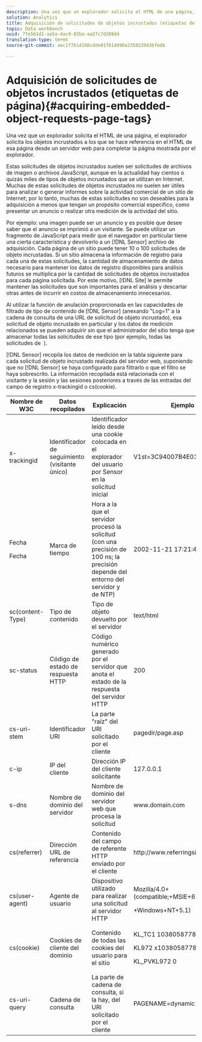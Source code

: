 ```yaml
---
description: Una vez que un explorador solicita el HTML de una página, el explorador solicita los objetos incrustados a los que se hace referencia en el HTML de esa página desde un servidor web para completar la página mostrada por el explorador.
solution: Analytics
title: Adquisición de solicitudes de objetos incrustados (etiquetas de página)
topic: Data workbench
uuid: 7fe561d1-aa5a-4ac9-82ba-aa27c7d208dd
translation-type: tm+mt
source-git-commit: aec1f7b14198cdde91f61d490a235022943bfedb

---
```



# Adquisición de solicitudes de objetos incrustados (etiquetas de página){#acquiring-embedded-object-requests-page-tags}

Una vez que un explorador solicita el HTML de una página, el explorador solicita los objetos incrustados a los que se hace referencia en el HTML de esa página desde un servidor web para completar la página mostrada por el explorador.

Estas solicitudes de objetos incrustados suelen ser solicitudes de archivos de imagen o archivos JavaScript, aunque en la actualidad hay cientos o quizás miles de tipos de objetos incrustados que se utilizan en Internet. Muchas de estas solicitudes de objetos incrustados no suelen ser útiles para analizar o generar informes sobre la actividad comercial de un sitio de Internet; por lo tanto, muchas de estas solicitudes no son deseables para la adquisición a menos que tengan un propósito comercial específico, como presentar un anuncio o realizar otra medición de la actividad del sitio.

Por ejemplo: una imagen puede ser un anuncio y es posible que desee saber que el anuncio se imprimió a un visitante. Se puede utilizar un fragmento de JavaScript para medir que el navegador en particular tiene una cierta característica y devolverlo a un [!DNL Sensor] archivo de adquisición. Cada página de un sitio puede tener 10 o 100 solicitudes de objeto incrustadas. Si un sitio almacena la información de registro para cada una de estas solicitudes, la cantidad de almacenamiento de datos necesario para mantener los datos de registro disponibles para análisis futuros se multiplica por la cantidad de solicitudes de objetos incrustados para cada página solicitada. Por este motivo, [!DNL Site] le permite mantener las solicitudes que son importantes para el análisis y descartar otras antes de incurrir en costos de almacenamiento innecesarios.

Al utilizar la función de anulación proporcionada en las capacidades de filtrado de tipo de contenido de [!DNL Sensor] (anexando &quot;Log=1&quot; a la cadena de consulta de una URL de solicitud de objeto incrustado), esa solicitud de objeto incrustado en particular y los datos de medición relacionados se pueden adquirir sin que el administrador del sitio tenga que almacenar todas las solicitudes de ese tipo (por ejemplo, todas las solicitudes de <image> ).

[!DNL Sensor] recopila los datos de medición en la tabla siguiente para cada solicitud de objeto incrustado realizada del servidor web, suponiendo que no [!DNL Sensor] se haya configurado para filtrarlo o que el filtro se haya sobrescrito. La información recopilada está relacionada con el visitante y la sesión y las sesiones posteriores a través de las entradas del campo de registro x-trackingid o cs(cookie).

<table id="table_11BE08A798E743EC8E76F738F0CE5884"> 
 <thead> 
  <tr> 
   <th colname="col1" class="entry"> Nombre de W3C </th> 
   <th colname="col2" class="entry"> Datos recopilados </th> 
   <th colname="col3" class="entry"> Explicación </th> 
   <th colname="col4" class="entry"> Ejemplo </th> 
  </tr> 
 </thead>
 <tbody> 
  <tr> 
   <td colname="col1"> x-trackingid </td> 
   <td colname="col2"> Identificador de seguimiento (visitante único) </td> 
   <td colname="col3"> Identificador leído desde una cookie colocada en el explorador del usuario por <span class="wintitle"> Sensor </span> en la solicitud inicial </td> 
   <td colname="col4"> V1st=3C94007B4E01F9C2 </td> 
  </tr> 
  <tr> 
   <td colname="col1"> <p>Fecha </p> <p>Fecha </p> </td> 
   <td colname="col2"> Marca de tiempo </td> 
   <td colname="col3"> Hora a la que el servidor procesó la solicitud (con una precisión de 100 ns; la precisión depende del entorno del servidor y de NTP) </td> 
   <td colname="col4"> 2002-11-21 17:21:45.123 </td> 
  </tr> 
  <tr> 
   <td colname="col1"> sc(content-Type) </td> 
   <td colname="col2"> Tipo de contenido </td> 
   <td colname="col3"> Tipo de objeto devuelto por el servidor </td> 
   <td colname="col4"> text/html </td> 
  </tr> 
  <tr> 
   <td colname="col1"> sc-status </td> 
   <td colname="col2"> Código de estado de respuesta HTTP </td> 
   <td colname="col3"> Código numérico generado por el servidor que anota el estado de la respuesta del servidor HTTP </td> 
   <td colname="col4"> 200 </td> 
  </tr> 
  <tr> 
   <td colname="col1"> cs-uri-stem </td> 
   <td colname="col2"> Identificador URI </td> 
   <td colname="col3"> La parte "raíz" del URI solicitado por el cliente </td> 
   <td colname="col4"> pagedir/page.asp </td> 
  </tr> 
  <tr> 
   <td colname="col1"> c-ip </td> 
   <td colname="col2"> IP del cliente </td> 
   <td colname="col3"> Dirección IP del cliente solicitante </td> 
   <td colname="col4"> 127.0.0.1 </td> 
  </tr> 
  <tr> 
   <td colname="col1"> s-dns </td> 
   <td colname="col2"> Nombre de dominio del servidor </td> 
   <td colname="col3"> Nombre de dominio del servidor web que procesa la solicitud </td> 
   <td colname="col4"> <span class="filepath"> www.domain.com </span> </td> 
  </tr> 
  <tr> 
   <td colname="col1"> cs(referrer) </td> 
   <td colname="col2"> Dirección URL de referencia </td> 
   <td colname="col3"> Contenido del campo de referente HTTP enviado por el cliente </td> 
   <td colname="col4"> <span class="filepath"> http://www.referringsite.com </span> </td> 
  </tr> 
  <tr> 
   <td colname="col1"> cs(user-agent) </td> 
   <td colname="col2"> Agente de usuario </td> 
   <td colname="col3"> Dispositivo utilizado para realizar una solicitud al servidor HTTP </td> 
   <td colname="col4"> <p>Mozilla/4.0+(compatible;+MSIE+6.0; </p> <p>+Windows+NT+5.1) </p> </td> 
  </tr> 
  <tr> 
   <td colname="col1"> cs(cookie) </td> 
   <td colname="col2"> Cookies de cliente del dominio </td> 
   <td colname="col3"> Contenido de todas las cookies del usuario para el sitio </td> 
   <td colname="col4"> <p>KL_TC1 1038058778312 </p> <p>KL972 x1038058778312282052 </p> <p>KL_PVKL972 0 </p> </td> 
  </tr> 
  <tr> 
   <td colname="col1"> cs-uri-query </td> 
   <td colname="col2"> Cadena de consulta </td> 
   <td colname="col3"> La parte de cadena de consulta, si la hay, del URI solicitado por el cliente </td> 
   <td colname="col4"> PAGENAME=dynamic1&amp;link=3001 </td> 
  </tr> 
 </tbody> 
</table>

